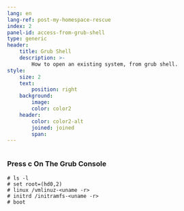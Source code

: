 ```yaml
---
lang: en
lang-ref: post-my-homespace-rescue
index: 2
panel-id: access-from-grub-shell
type: generic
header:
    title: Grub Shell
    description: >-
        How to open an existing system, from grub shell.
style:
    size: 2
    text:
        position: right
    background:
        image:
        color: color2
    header:
        color: color2-alt
        joined: joined
        span:
---
```

<div class="inner columns aligned">
    <div class="span-3">
        <h3 class="major">Press c On The Grub Console</h3>
        <pre><code># ls -l
# set root=(hd0,2)
# linux /vmlinuz-&lt;uname -r&gt;
# initrd /initramfs-&lt;uname -r&gt;
# boot</code></pre>
    </div>
</div>

